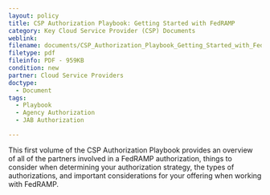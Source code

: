 ```yaml
---
layout: policy   
title: CSP Authorization Playbook: Getting Started with FedRAMP
category: Key Cloud Service Provider (CSP) Documents
weblink:
filename: documents/CSP_Authorization_Playbook_Getting_Started_with_FedRAMP.pdf
filetype: pdf
fileinfo: PDF - 959KB
condition: new
partner: Cloud Service Providers
doctype:
  - Document
tags:
  - Playbook 
  - Agency Authorization
  - JAB Authorization

---
```

This first volume of the CSP Authorization Playbook provides an overview of all of the partners involved in a FedRAMP authorization, things to consider when determining your authorization strategy, the types of authorizations, and important considerations for your offering when working with FedRAMP.